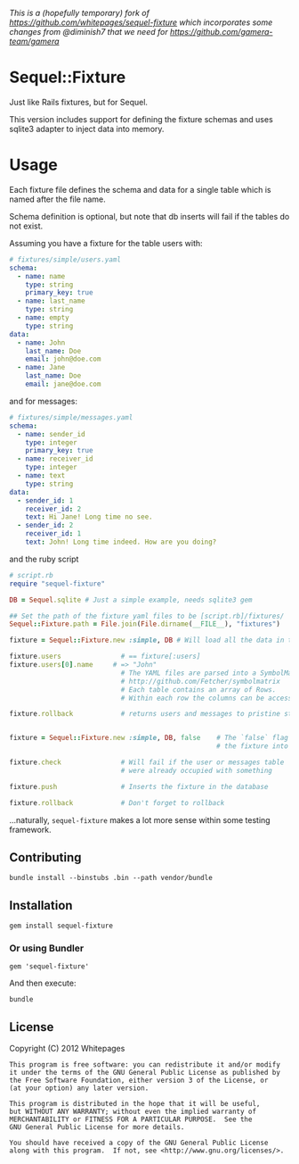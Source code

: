 _This is a (hopefully temporary) fork of https://github.com/whitepages/sequel-fixture which incorporates some changes from @diminish7 that we need for https://github.com/gamera-team/gamera_

Sequel::Fixture
===============

Just like Rails fixtures, but for Sequel.

This  version includes support for defining the fixture schemas
and uses sqlite3 adapter to inject data into memory.

Usage
=====
Each fixture file defines the schema and data for a single table which
is named after the file name.

Schema definition is optional, but note that db inserts will fail if the tables do
not exist.

Assuming you have a fixture for the table users with:
```yaml
# fixtures/simple/users.yaml
schema:
  - name: name
    type: string
    primary_key: true
  - name: last_name
    type: string
  - name: empty
    type: string
data:
  - name: John
    last_name: Doe
    email: john@doe.com
  - name: Jane
    last_name: Doe
    email: jane@doe.com
```

and for messages:
```yaml
# fixtures/simple/messages.yaml
schema:
  - name: sender_id
    type: integer
    primary_key: true
  - name: receiver_id
    type: integer
  - name: text
    type: string
data:
  - sender_id: 1
    receiver_id: 2
    text: Hi Jane! Long time no see.
  - sender_id: 2
    receiver_id: 1
    text: John! Long time indeed. How are you doing?
```

and the ruby script

```ruby
# script.rb
require "sequel-fixture"

DB = Sequel.sqlite # Just a simple example, needs sqlite3 gem

## Set the path of the fixture yaml files to be [script.rb]/fixtures/
Sequel::Fixture.path = File.join(File.dirname(__FILE__), "fixtures")

fixture = Sequel::Fixture.new :simple, DB # Will load all the data in the fixture into the database

fixture.users               # == fixture[:users]
fixture.users[0].name     # => "John"
                            # The YAML files are parsed into a SymbolMatrix
                            # http://github.com/Fetcher/symbolmatrix
                            # Each table contains an array of Rows.
                            # Within each row the columns can be accessed by name (.name)

fixture.rollback            # returns users and messages to pristine status ('TRUNCATE')


fixture = Sequel::Fixture.new :simple, DB, false    # The `false` flag prevent the constructor to automatically push
                                                    # the fixture into the database

fixture.check               # Will fail if the user or messages table
                            # were already occupied with something

fixture.push                # Inserts the fixture in the database

fixture.rollback            # Don't forget to rollback

```

...naturally, `sequel-fixture` makes a lot more sense within some testing framework.


Contributing
------------

```
bundle install --binstubs .bin --path vendor/bundle
```

Installation
------------

    gem install sequel-fixture

### Or using Bundler

    gem 'sequel-fixture'

And then execute:

    bundle


## License

Copyright (C) 2012 Whitepages

    This program is free software: you can redistribute it and/or modify
    it under the terms of the GNU General Public License as published by
    the Free Software Foundation, either version 3 of the License, or
    (at your option) any later version.

    This program is distributed in the hope that it will be useful,
    but WITHOUT ANY WARRANTY; without even the implied warranty of
    MERCHANTABILITY or FITNESS FOR A PARTICULAR PURPOSE.  See the
    GNU General Public License for more details.

    You should have received a copy of the GNU General Public License
    along with this program.  If not, see <http://www.gnu.org/licenses/>.
